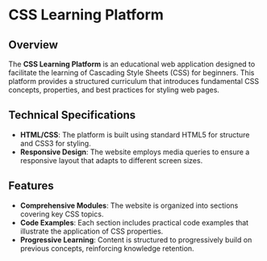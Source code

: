 # CSS Learning Platform

## Overview

The **CSS Learning Platform** is an educational web application designed to facilitate the learning of Cascading Style Sheets (CSS) for beginners. This platform provides a structured curriculum that introduces fundamental CSS concepts, properties, and best practices for styling web pages.

## Technical Specifications

- **HTML/CSS**: The platform is built using standard HTML5 for structure and CSS3 for styling.
- **Responsive Design**: The website employs media queries to ensure a responsive layout that adapts to different screen sizes.

## Features

- **Comprehensive Modules**: The website is organized into sections covering key CSS topics.
- **Code Examples**: Each section includes practical code examples that illustrate the application of CSS properties.
- **Progressive Learning**: Content is structured to progressively build on previous concepts, reinforcing knowledge retention.
